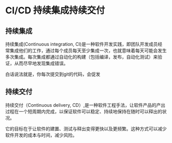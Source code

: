 # CI/CD 持续集成持续交付 #



## 持续集成 ##

持续集成(Continuous integration, CI)是一种软件开发实践，即团队开发成员经常集成他们的工作，通过每个成员每天至少集成一次，也就意味着每天可能会发生多次集成。每次集成都通过自动化的构建（包括编译，发布，自动化测试）来验证，从而尽早地发现集成错误。

白话说法就是，你每次提交到git的代码，会促发

## 持续交付 ##

持续交付（Continuous delivery, CD）,是一种软件工程手法，让软件产品的产出过程在一个短周期内完成，以保证软件可以稳定、持续地保持在随时可以释出的状况。

它的目标在于让软件的建置、测试与释出变得更快以及更频繁。这种方式可以减少软件开发的成本与时间，减少风险。